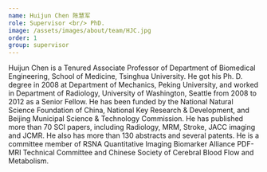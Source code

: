 ```yaml
---
name: Huijun Chen 陈慧军
role: Supervisor <br/> PhD.
image: /assets/images/about/team/HJC.jpg
order: 1
group: supervisor
---
```


Huijun Chen is a Tenured Associate Professor of Department of Biomedical Engineering, School of Medicine, Tsinghua University. He got his Ph. D. degree in 2008 at Department of Mechanics, Peking University, and worked in Department of Radiology, University of Washington, Seattle from 2008 to 2012 as a Senior Fellow. He has been funded by the National Natural Science Foundation of China, National Key Research & Development, and Beijing Municipal Science & Technology Commission. He has published more than 70 SCI papers, including Radiology, MRM, Stroke, JACC imaging and JCMR. He also has more than 130 abstracts and several patents. He is a committee member of RSNA Quantitative Imaging Biomarker Alliance PDF-MRI Technical Committee and Chinese Society of Cerebral Blood Flow and Metabolism.